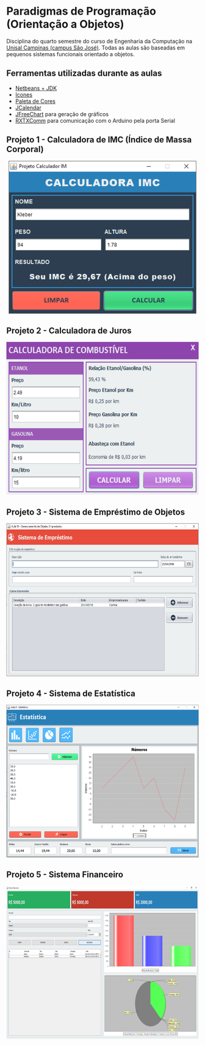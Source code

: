 # Paradigmas de Programação (Orientação a Objetos)

Disciplina do quarto semestre do curso de Engenharia da Computação na [Unisal Campinas (campus São José)](https://unisal.br/unidades/campinas-sao-jose/). Todas as aulas são baseadas em pequenos sistemas funcionais orientado a objetos.

## Ferramentas utilizadas durante as aulas

- [Netbeans + JDK](http://www.oracle.com/technetwork/pt/java/javase/downloads/jdk-netbeans-jsp-3413153-ptb.html)
- [Icones](https://www.iconsdb.com/white-icons/)
- [Paleta de Cores](https://flatuicolors.com/)
- [JCalendar](https://toedter.com/jcalendar/)
- [JFreeChart](http://www.jfree.org/jfreechart/) para geração de gráficos
- [RXTXComm](http://jlog.org/rxtx.html) para comunicação com o Arduino pela porta Serial

## Projeto 1 - Calculadora de IMC (Índice de Massa Corporal)

<p align="center">
  <img src="https://github.com/kleberandrade/aulas-poo-java-android/blob/master/Figuras/calculadora_imc.PNG" height="400"/>
</p>

## Projeto 2 - Calculadora de Juros

<p align="center">
  <img src="https://github.com/kleberandrade/aulas-poo-java-android/blob/master/Figuras/calculadora_combustivel.PNG" height="400"/>
</p>

## Projeto 3 - Sistema de Empréstimo de Objetos

<p align="center">
  <img src="https://github.com/kleberandrade/aulas-poo-java-android/blob/master/Figuras/sistema_emprestimo.png" height="400"/>
</p>

## Projeto 4 - Sistema de Estatística

<p align="center">
  <img src="https://github.com/kleberandrade/aulas-poo-java-android/blob/master/Figuras/sistema_estatistica.png" height="400"/>
</p>

## Projeto 5 - Sistema Financeiro

<p align="center">
  <img src="https://github.com/kleberandrade/aulas-poo-java-android/blob/master/Figuras/sistema_financeiro.PNG" height="400"/>
</p>
